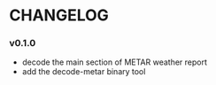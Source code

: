 # CHANGELOG

### v0.1.0
* decode the main section of METAR weather report
* add the decode-metar binary tool
